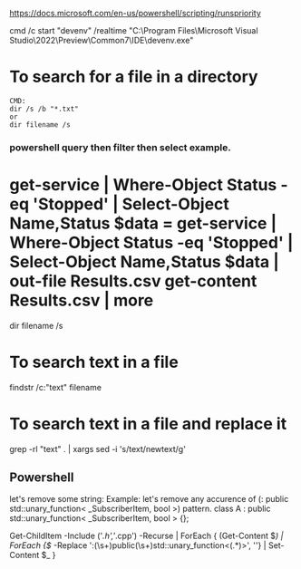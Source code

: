<!-- To run with realtime priority -->
https://docs.microsoft.com/en-us/powershell/scripting/runspriority
<!-- You should run cmd as admin before executing below command -->
cmd /c start "devenv" /realtime "C:\Program Files\Microsoft Visual Studio\2022\Preview\Common7\IDE\devenv.exe"


# To search for a file in a directory
```
CMD:
dir /s /b "*.txt"
or
dir filename /s 
```

### powershell query then filter then select example.

get-service | Where-Object Status -eq 'Stopped' | Select-Object Name,Status
$data = get-service | Where-Object Status -eq 'Stopped' | Select-Object Name,Status
$data | out-file Results.csv
get-content Results.csv | more
=======
dir filename /s

# To search text in a file
findstr /c:"text" filename

# To search text in a file and replace it
grep -rl "text" . | xargs sed -i 's/text/newtext/g'

## Powershell
let's remove some string:
Example: let's remove any accurence of (: public std::unary_function< _SubscriberItem, bool >) pattern.
class A : public std::unary_function< _SubscriberItem, bool > {};

Get-ChildItem -Include ('*.h','*.cpp') -Recurse | ForEach { (Get-Content $_) | ForEach  {$_ -Replace ':(\s+)public(\s+)std::unary_function<(.*)>', ''} | Set-Content $_ }

